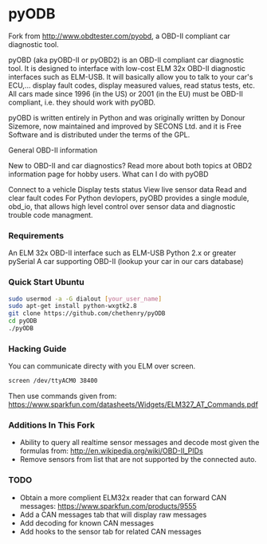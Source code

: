 pyODB
=====

Fork from http://www.obdtester.com/pyobd, a OBD-II compliant car diagnostic tool.

pyOBD (aka pyOBD-II or pyOBD2) is an OBD-II compliant car diagnostic tool. It is designed to interface with low-cost ELM 32x OBD-II diagnostic interfaces such as ELM-USB. It will basically allow you to talk to your car's ECU,... display fault codes, display measured values, read status tests, etc. All cars made since 1996 (in the US) or 2001 (in the EU) must be OBD-II compliant, i.e. they should work with pyOBD.

pyOBD is written entirely in Python and was originally written by Donour Sizemore, now maintained and improved by SECONS Ltd. and it is Free Software and is distributed under the terms of the GPL.

General OBD-II information

New to OBD-II and car diagnostics? Read more about both topics at OBD2 information page for hobby users.
What can I do with pyOBD

			
Connect to a vehicle	Display tests status	View live sensor data	Read and clear fault codes
For Python devlopers, pyOBD provides a single module, obd_io, that allows high level control over sensor data and diagnostic trouble code managment.

### Requirements

An ELM 32x OBD-II interface such as ELM-USB
Python 2.x or greater
pySerial
A car supporting OBD-II (lookup your car in our cars database)

### Quick Start Ubuntu
```bash
sudo usermod -a -G dialout [your_user_name]
sudo apt-get install python-wxgtk2.8
git clone https://github.com/chethenry/pyODB
cd pyODB
./pyODB
```

### Hacking Guide
You can communicate directy with you ELM over screen.
```bash
screen /dev/ttyACM0 38400
```
Then use commands given from:
https://www.sparkfun.com/datasheets/Widgets/ELM327_AT_Commands.pdf

### Additions In This Fork
* Ability to query all realtime sensor messages and decode most given the formulas from: http://en.wikipedia.org/wiki/OBD-II_PIDs
* Remove sensors from list that are not supported by the connected auto.

### TODO
* Obtain a more complient ELM32x reader that can forward CAN messages: https://www.sparkfun.com/products/9555
* Add a CAN messages tab that will display raw messages
* Add decoding for known CAN messages
* Add hooks to the sensor tab for related CAN messages

